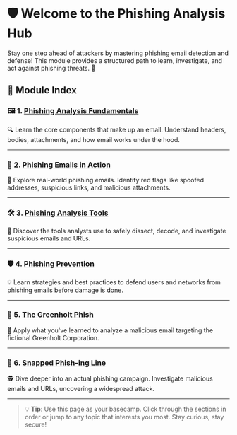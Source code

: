 # 🛡️ Welcome to the Phishing Analysis Hub

Stay one step ahead of attackers by mastering phishing email detection and defense! This module provides a structured path to learn, investigate, and act against phishing threats. 🚨

## 🧭 Module Index

### 🖼️ 1. [Phishing Analysis Fundamentals](https://github.com/Dee-Techie/Cybersecurity-Portfolio/blob/main/Write-Ups/Phishing-Analysis-Fundamentals.md)
🔍 Learn the core components that make up an email. Understand headers, bodies, attachments, and how email works under the hood.

---

### 📨 2. [Phishing Emails in Action](https://github.com/Dee-Techie/Cybersecurity-Portfolio/blob/main/Write-Ups/Phishing-Emails-in-Action.md)
🧠 Explore real-world phishing emails. Identify red flags like spoofed addresses, suspicious links, and malicious attachments.

---

### 🛠️ 3. [Phishing Analysis Tools](https://github.com/Dee-Techie/Cybersecurity-Portfolio/blob/main/Write-Ups/Phishing-Analysis-Tools.md)
🔧 Discover the tools analysts use to safely dissect, decode, and investigate suspicious emails and URLs.

---

### 🛡️ 4. [Phishing Prevention](./phishing-prevention.md)
💡 Learn strategies and best practices to defend users and networks from phishing emails before damage is done.

---

### 🎯 5. [The Greenholt Phish](./the-greenholt-phish.md)
🧪 Apply what you've learned to analyze a malicious email targeting the fictional Greenholt Corporation.

---

### 🎣 6. [Snapped Phish-ing Line](./snapped-phish-ing-line.md)
🕵️ Dive deeper into an actual phishing campaign. Investigate malicious emails and URLs, uncovering a widespread attack.

---

> 💡 **Tip**: Use this page as your basecamp. Click through the sections in order or jump to any topic that interests you most. Stay curious, stay secure!
